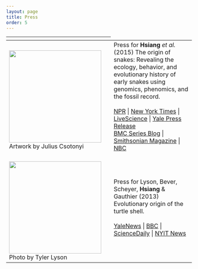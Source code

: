 ```yaml
---
layout: page
title: Press
order: 5
---
```

<table>
  <thead>
    <tr>
      <th class="row-illust"></th>
    </tr>
  </thead>
  <tbody>
    <tr>
      <td>
        <br />
        <img class="standard" src="http://www.allisonhsiang.com/images/ancestral-snake-csotonyi.jpg" width="250"/>
        <ps>Artwork by Julius Csotonyi</ps>
      </td>
      <td>
        Press for <strong>Hsiang</strong> <em>et al.</em> (2015) The origin of snakes: Revealing the ecology, behavior, and evolutionary history of early snakes using genomics, phenomics, and the fossil record.
        <br /><br />
        <a href="https://www.npr.org/2015/05/19/407967852/earths-first-snake-likely-evolved-on-land-not-in-water" target="_blank">NPR</a> | <a href="https://www.nytimes.com/2015/05/20/science/data-suggests-legs-and-toes-in-ancestor-of-living-snakes.html?ref=science&_r=0" target="_blank">New York Times</a> | <a href="https://www.livescience.com/50902-snake-ancestor-had-ankles-toes.html" target="_blank">LiveScience</a> | <a href="https://news.yale.edu/2015/05/19/ancient-snakes-new-hiss-tory" target="_blank">Yale Press Release</a> <br /> <a href="https://blogs.biomedcentral.com/bmcseriesblog/2015/05/20/limbless-triumph-origin-diversification-snakes/" target="_blank">BMC Series Blog</a> | <a href="https://www.smithsonianmag.com/science-nature/mother-all-snakes-was-surprisingly-modern-180955349/?no-ist" target="_blank">Smithsonian Magazine</a> | <a href="https://www.nbcnews.com/science/weird-science/snake-ancestor-had-ankles-toes-tiny-hind-limbs-n362071" target="_blank">NBC</a>
      </td>
    </tr>
    <tr>
      <td>
        <br />
        <img class="standard" src="http://www.allisonhsiang.com/images/eunotosaurus-turtle.jpg" width="250"/>
        <ps>Photo by Tyler Lyson</ps>
      </td>
      <td>
        Press for Lyson, Bever, Scheyer, <strong>Hsiang</strong> & Gauthier (2013) Evolutionary origin of the turtle shell.
        <br /><br />
        <a href="https://news.yale.edu/2013/05/30/how-turtle-got-its-shell" target="_blank">YaleNews</a> | <a href="https://www.bbc.com/news/science-environment-22715018" target="_blank">BBC</a> | <a href="https://www.sciencedaily.com/releases/2013/05/130530132433.htm" target="_blank">ScienceDaily</a> | <a href="https://www.nyit.edu/news/news_releases/nyit_anatomy_professor_and_team_discover_the_origin_of_the_turtle_shell" target="_blank">NYIT News</a>
      </td>
    </tr>
  </tbody>
</table>
